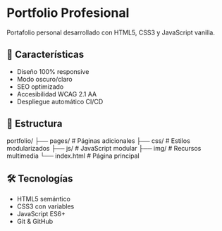 # Portfolio Profesional

Portafolio personal desarrollado con HTML5, CSS3 y JavaScript vanilla.

## 🚀 Características

- Diseño 100% responsive
- Modo oscuro/claro
- SEO optimizado
- Accesibilidad WCAG 2.1 AA
- Despliegue automático CI/CD

## 📁 Estructura

portfolio/
├── pages/ # Páginas adicionales
├── css/ # Estilos modularizados
├── js/ # JavaScript modular
├── img/ # Recursos multimedia
└── index.html # Página principal


## 🛠️ Tecnologías

- HTML5 semántico
- CSS3 con variables
- JavaScript ES6+
- Git & GitHub
